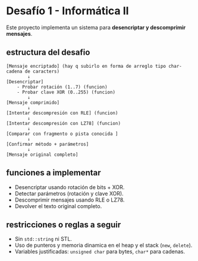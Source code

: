 # Desafío 1 - Informática II

Este proyecto implementa un sistema para **desencriptar y descomprimir mensajes**.

## estructura del desafio
```
[Mensaje encriptado] (hay q subirlo en forma de arreglo tipo char- cadena de caracters)
        ↓
[Desencriptar]
    - Probar rotación (1..7) (funcion)
    - Probar clave XOR (0..255) (funcion)
        ↓
[Mensaje comprimido]
        ↓
[Intentar descompresión con RLE] (funcion)
        ↓
[Intentar descompresión con LZ78] (funcion)
        ↓
[Comparar con fragmento o pista conocida ]
        ↓
[Confirmar método + parámetros]
        ↓
[Mensaje original completo]
```
## funciones a implementar
- Desencriptar usando rotación de bits + XOR.
- Detectar parámetros (rotación y clave XOR).
- Descomprimir mensajes usando RLE o LZ78.
- Devolver el texto original completo.

## restricciones o reglas a seguir
- Sin `std::string` ni STL.
- Uso de punteros y memoria dinamica en el heap y el stack (`new`, `delete`).
- Variables justificadas: `unsigned char` para bytes, `char*` para cadenas.


